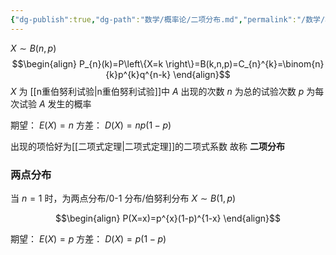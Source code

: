 ```yaml
---
{"dg-publish":true,"dg-path":"数学/概率论/二项分布.md","permalink":"/数学/概率论/二项分布/","dgPassFrontmatter":true,"noteIcon":"","created":"2024-04-16T13:01:27.314+08:00","updated":"2024-05-12T11:28:17.491+08:00"}
---
```


$X\sim B(n,p)$
$$\begin{align}
P_{n}(k)=P\left\{X=k \right\}=B(k,n,p)=C_{n}^{k}=\binom{n}{k}p^{k}q^{n-k}
\end{align}$$
$X$ 为 [[n重伯努利试验\|n重伯努利试验]]中 $A$ 出现的次数
$n$ 为总的试验次数
$p$ 为每次试验 $A$ 发生的概率

期望： $E(X)=n$
方差： $D(X)=np(1-p)$

出现的项恰好为[[二项式定理\|二项式定理]]的二项式系数
故称 **二项分布**
### 两点分布
当 $n=1$ 时，为两点分布/0-1 分布/伯努利分布
$X\sim B(1,p)$

$$\begin{align}
P(X=x)=p^{x}(1-p)^{1-x}
\end{align}$$


期望： $E(X)=p$
方差： $D(X)=p(1-p)$
